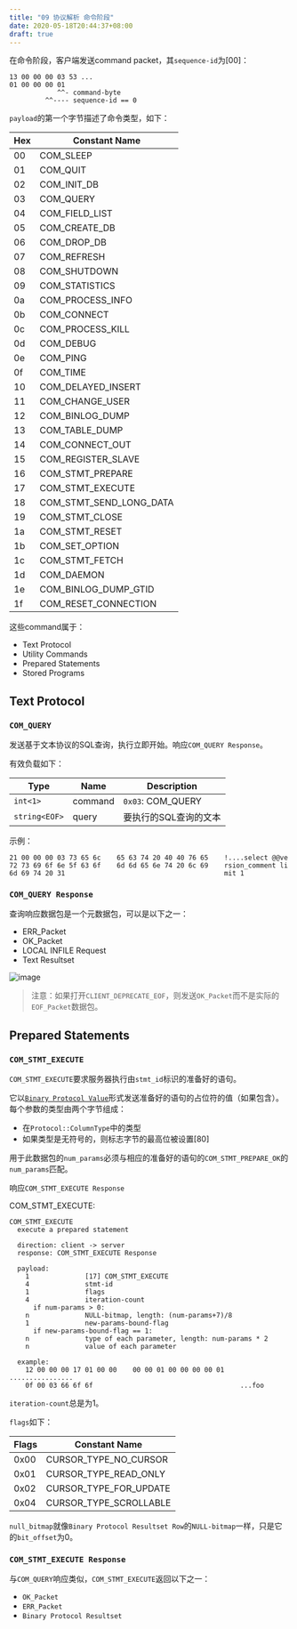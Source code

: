 ```yaml
---
title: "09 协议解析 命令阶段"
date: 2020-05-18T20:44:37+08:00
draft: true
---
```


在命令阶段，客户端发送command packet，其`sequence-id`为[00]：

```console
13 00 00 00 03 53 ...
01 00 00 00 01
            ^^- command-byte
         ^^---- sequence-id == 0
```

`payload`的第一个字节描述了命令类型，如下：

Hex|Constant Name
---|---
00|COM_SLEEP
01|COM_QUIT
02|COM_INIT_DB
03|COM_QUERY
04|COM_FIELD_LIST
05|COM_CREATE_DB
06|COM_DROP_DB
07|COM_REFRESH
08|COM_SHUTDOWN
09|COM_STATISTICS
0a|COM_PROCESS_INFO
0b|COM_CONNECT
0c|COM_PROCESS_KILL
0d|COM_DEBUG
0e|COM_PING
0f|COM_TIME
10|COM_DELAYED_INSERT
11|COM_CHANGE_USER
12|COM_BINLOG_DUMP
13|COM_TABLE_DUMP
14|COM_CONNECT_OUT
15|COM_REGISTER_SLAVE
16|COM_STMT_PREPARE
17|COM_STMT_EXECUTE
18|COM_STMT_SEND_LONG_DATA
19|COM_STMT_CLOSE
1a|COM_STMT_RESET
1b|COM_SET_OPTION
1c|COM_STMT_FETCH
1d|COM_DAEMON
1e|COM_BINLOG_DUMP_GTID
1f|COM_RESET_CONNECTION

这些command属于：

- Text Protocol
- Utility Commands
- Prepared Statements
- Stored Programs

## Text Protocol

### `COM_QUERY`

发送基于文本协议的SQL查询，执行立即开始。响应`COM_QUERY Response`。

有效负载如下：

Type | Name | Description
---------|----------|---------
 `int<1>` | command | `0x03`: COM_QUERY
 `string<EOF>` | query | 要执行的SQL查询的文本

示例：

```console
21 00 00 00 03 73 65 6c    65 63 74 20 40 40 76 65    !....select @@ve
72 73 69 6f 6e 5f 63 6f    6d 6d 65 6e 74 20 6c 69    rsion_comment li
6d 69 74 20 31                                        mit 1
```

### `COM_QUERY Response`

查询响应数据包是一个元数据包，可以是以下之一：

- ERR_Packet
- OK_Packet
- LOCAL INFILE Request
- Text Resultset

![image](/images/inline_umlgraph_24.png)

> 注意：如果打开`CLIENT_DEPRECATE_EOF`，则发送`OK_Packet`而不是实际的`EOF_Packet`数据包。

## Prepared Statements

### `COM_STMT_EXECUTE`

`COM_STMT_EXECUTE`要求服务器执行由`stmt_id`标识的准备好的语句。

它以[`Binary Protocol Value`](12-协议解析-字段类型分析.md)形式发送准备好的语句的占位符的值（如果包含）。每个参数的类型由两个字节组成：

- 在`Protocol::ColumnType`中的类型
- 如果类型是无符号的，则标志字节的最高位被设置[80]

用于此数据包的`num_params`必须与相应的准备好的语句的`COM_STMT_PREPARE_OK`的`num_params`匹配。

响应`COM_STMT_EXECUTE Response`

COM_STMT_EXECUTE:

```console
COM_STMT_EXECUTE
  execute a prepared statement

  direction: client -> server
  response: COM_STMT_EXECUTE Response

  payload:
    1              [17] COM_STMT_EXECUTE
    4              stmt-id
    1              flags
    4              iteration-count
      if num-params > 0:
    n              NULL-bitmap, length: (num-params+7)/8
    1              new-params-bound-flag
      if new-params-bound-flag == 1:
    n              type of each parameter, length: num-params * 2
    n              value of each parameter

  example:
    12 00 00 00 17 01 00 00    00 00 01 00 00 00 00 01    ................
    0f 00 03 66 6f 6f                                     ...foo
```

`iteration-count`总是为1。

`flags`如下：

Flags|Constant Name
---|---
0x00|CURSOR_TYPE_NO_CURSOR
0x01|CURSOR_TYPE_READ_ONLY
0x02|CURSOR_TYPE_FOR_UPDATE
0x04|CURSOR_TYPE_SCROLLABLE

`null_bitmap`就像`Binary Protocol Resultset Row`的`NULL-bitmap`一样，只是它的`bit_offset`为0。

### `COM_STMT_EXECUTE Response`

与`COM_QUERY`响应类似，`COM_STMT_EXECUTE`返回以下之一：

- `OK_Packet`
- `ERR_Packet`
- `Binary Protocol Resultset`
